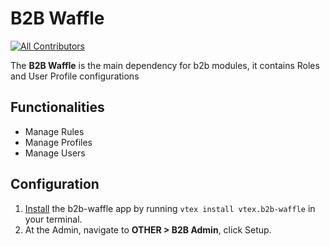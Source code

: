 # B2B Waffle
<!-- ALL-CONTRIBUTORS-BADGE:START - Do not remove or modify this section -->

[![All Contributors](https://img.shields.io/badge/all_contributors-0-orange.svg?style=flat-square)](#contributors-)

<!-- ALL-CONTRIBUTORS-BADGE:END -->

The **B2B Waffle** is the main dependency for b2b modules, it contains Roles and User Profile configurations

## Functionalities
- Manage Rules
- Manage Profiles
- Manage Users

## Configuration

1. [Install](https://vtex.io/docs/recipes/development/installing-an-app/) the b2b-waffle app by running `vtex install vtex.b2b-waffle` in your terminal.
2. At the Admin, navigate to **OTHER > B2B Admin**, click Setup.

